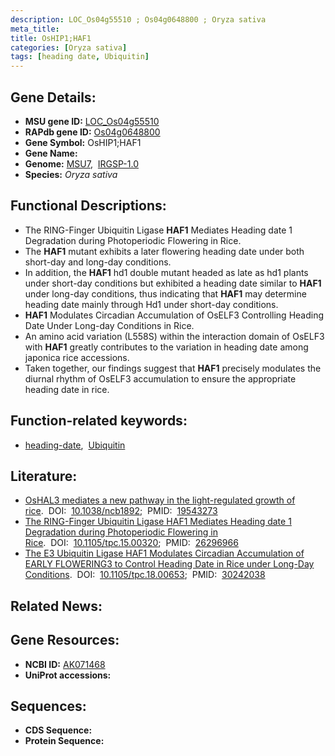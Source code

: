 ```yaml
---
description: LOC_Os04g55510 ; Os04g0648800 ; Oryza sativa
meta_title:
title: OsHIP1;HAF1
categories: [Oryza sativa]
tags: [heading date, Ubiquitin]
---
```


## Gene Details:
- **MSU gene ID:** [LOC_Os04g55510](http://rice.uga.edu/cgi-bin/ORF_infopage.cgi?orf=LOC_Os04g55510)  
- **RAPdb gene ID:** [Os04g0648800](https://rapdb.dna.affrc.go.jp/locus/?name=Os04g0648800)  
- **Gene Symbol:** OsHIP1;HAF1
- **Gene Name:**
- **Genome:**  [MSU7](http://rice.uga.edu/),&nbsp;&nbsp;[IRGSP-1.0](https://rapdb.dna.affrc.go.jp/download/irgsp1.html)
- **Species:** *Oryza sativa*

## Functional Descriptions:
   - The RING-Finger Ubiquitin Ligase **HAF1** Mediates Heading date 1 Degradation during Photoperiodic Flowering in Rice.
   - The **HAF1** mutant exhibits a later flowering heading date under both short-day and long-day conditions.
   - In addition, the **HAF1** hd1 double mutant headed as late as hd1 plants under short-day conditions but exhibited a heading date similar to **HAF1** under long-day conditions, thus indicating that **HAF1** may determine heading date mainly through Hd1 under short-day conditions.
   - **HAF1** Modulates Circadian Accumulation of OsELF3 Controlling Heading Date Under Long-day Conditions in Rice.
   - An amino acid variation (L558S) within the interaction domain of OsELF3 with **HAF1** greatly contributes to the variation in heading date among japonica rice accessions.
   - Taken together, our findings suggest that **HAF1** precisely modulates the diurnal rhythm of OsELF3 accumulation to ensure the appropriate heading date in rice.

## Function-related keywords:
   - [heading-date](/tags/heading-date/),&nbsp;&nbsp;[Ubiquitin](/tags/Ubiquitin/)

## Literature:
   - [OsHAL3 mediates a new pathway in the light-regulated growth of rice](https://www.doi.org/10.1038/ncb1892).&nbsp;&nbsp;DOI:&nbsp;&nbsp;[10.1038/ncb1892](https://www.doi.org/10.1038/ncb1892);&nbsp;&nbsp;PMID:&nbsp;&nbsp;[19543273](https://pubmed.ncbi.nlm.nih.gov/19543273/)
   - [The RING-Finger Ubiquitin Ligase HAF1 Mediates Heading date 1 Degradation during Photoperiodic Flowering in Rice](https://www.doi.org/10.1105/tpc.15.00320).&nbsp;&nbsp;DOI:&nbsp;&nbsp;[10.1105/tpc.15.00320](https://www.doi.org/10.1105/tpc.15.00320);&nbsp;&nbsp;PMID:&nbsp;&nbsp;[26296966](https://pubmed.ncbi.nlm.nih.gov/26296966/)
   - [The E3 Ubiquitin Ligase HAF1 Modulates Circadian Accumulation of EARLY FLOWERING3 to Control Heading Date in Rice under Long-Day Conditions](https://www.doi.org/10.1105/tpc.18.00653).&nbsp;&nbsp;DOI:&nbsp;&nbsp;[10.1105/tpc.18.00653](https://www.doi.org/10.1105/tpc.18.00653);&nbsp;&nbsp;PMID:&nbsp;&nbsp;[30242038](https://pubmed.ncbi.nlm.nih.gov/30242038/)

## Related News:

## Gene Resources:
- **NCBI ID:**  [AK071468](http://www.ncbi.nlm.nih.gov/nuccore/AK071468)
- **UniProt accessions:** [](https://www.uniprot.org/uniprotkb//entry)

## Sequences:
- **CDS Sequence:**
- **Protein Sequence:**
